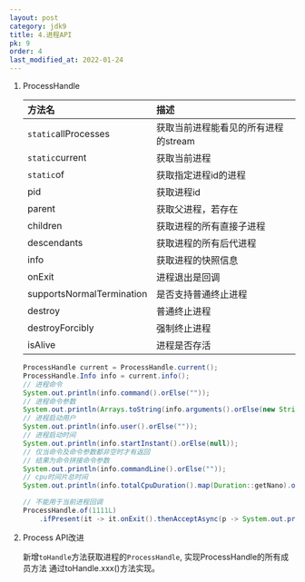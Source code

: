 ```yaml
---
layout: post
category: jdk9
title: 4.进程API
pk: 9
order: 4
last_modified_at: 2022-01-24
---
```


1. ProcessHandle

    |方法名|描述|
    |:---|:---|
    |`static`allProcesses|获取当前进程能看见的所有进程的stream|
    |`static`current|获取当前进程|
    |`static`of|获取指定进程id的进程|
    |pid|获取进程id|
    |parent|获取父进程，若存在|
    |children|获取进程的所有直接子进程|
    |descendants|获取进程的所有后代进程|
    |info|获取进程的快照信息|
    |onExit|进程退出是回调|
    |supportsNormalTermination|是否支持普通终止进程|
    |destroy|普通终止进程|
    |destroyForcibly|强制终止进程|
    |isAlive|进程是否存活|

    ```java
    ProcessHandle current = ProcessHandle.current();
    ProcessHandle.Info info = current.info();
    // 进程命令
    System.out.println(info.command().orElse(""));
    // 进程命令参数
    System.out.println(Arrays.toString(info.arguments().orElse(new String[0])));
    // 进程启动用户
    System.out.println(info.user().orElse(""));
    // 进程启动时间
    System.out.println(info.startInstant().orElse(null));
    // 仅当命令及命令参数都非空时才有返回
    // 结果为命令拼接命令参数
    System.out.println(info.commandLine().orElse(""));
    // cpu时间片总时间
    System.out.println(info.totalCpuDuration().map(Duration::getNano).orElse(-1));
    
    // 不能用于当前进程回调
    ProcessHandle.of(1111L)
        .ifPresent(it -> it.onExit().thenAcceptAsync(p -> System.out.printf("%d is terminal\n", p.pid())));
    ```

2. Process API改进

    新增`toHandle`方法获取进程的`ProcessHandle`, 实现ProcessHandle的所有成员方法
通过toHandle.xxx()方法实现。